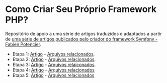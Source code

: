 # Como Criar Seu Próprio Framework PHP?

Repositório de apoio a uma série de artigos traduzidos e adaptados a partir de [uma série de artigos publicados pelo criador do framework Symfony - Fabien Potencier](http://symfony.com/doc/current/create_framework/index.html).


- Etapa 1: [Artigo](https://medium.com/operacionalti/criando-seu-próprio-framework-php-3ba4ced2553e) - [Arquivos relacionados](https://github.com/rodrigoSyscop/meu-framework/tree/a9df2658bfa821f0ed14c6740a8ab4419906f598/framework).
- Etapa 2: [Artigo](https://medium.com/operacionalti/criando-seu-pr%C3%B3prio-framework-php-1000a9d30884) - [Arquivos relacionados](https://github.com/rodrigoSyscop/meu-framework/tree/4ff2a02e3a53973c45c982de07bfe2dfcc6ef7f7/framework).
- Etapa 3: [Artigo](https://medium.com/operacionalti/criando-seu-próprio-framework-php-f8d8c53d6620) - [Arquivos relaiconados](https://github.com/rodrigoSyscop/meu-framework/tree/2e4b8e3e7565a40c61fb39790ff52725a1cc31ea/framework).
- Etapa 4: [Artigo](https://medium.com/operacionalti/criando-seu-pr%C3%B3prio-framework-php-caad0f9dde10) - [Arquivos relacionados](https://github.com/rodrigoSyscop/meu-framework/tree/edbaa25a9716a7ad2f42f0f754f221f756f54321/framework)
- Etapa 5: [Artigo](https://medium.com/operacionalti/criando-seu-próprio-framework-php-33a0db7bb2d6) - [Arquivos relacionados](https://github.com/rodrigoSyscop/meu-framework/tree/2f735db3b4b5b708947b8387078f77469f88d2f6/framework)
